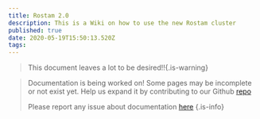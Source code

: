 ```yaml
---
title: Rostam 2.0
description: This is a Wiki on how to use the new Rostam cluster
published: true
date: 2020-05-19T15:50:13.520Z
tags: 
---
```


> This document leaves a lot to be desired!!{.is-warning}

> Documentation is being worked on! Some pages may be incomplete or not exist yet. Help us expand it by contributing to our Github [repo](https://github.com/STEllAR-GROUP/rostam-docs)
>
> Please report any issue about documentation [here](https://github.com/STEllAR-GROUP/rostam-docs/issues)
{.is-info}
